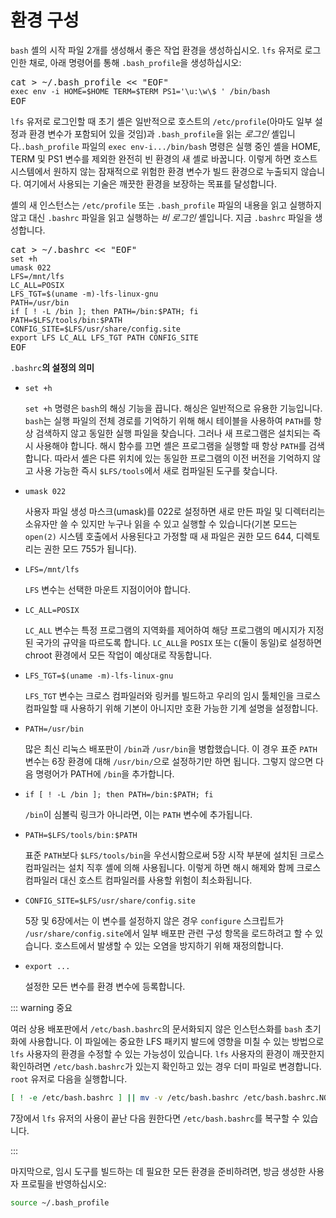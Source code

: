 # 환경 구성

`bash` 셸의 시작 파일 2개를 생성해서 좋은 작업 환경을 생성하십시오. `lfs` 유저로 로그인한 채로, 아래 명령어를 통해 `.bash_profile`을 생성하십시오:

<pre>cat > ~/.bash_profile << "EOF"<code>
exec env -i HOME=$HOME TERM=$TERM PS1='\u:\w\$ ' /bin/bash
</code>EOF
</pre>

`lfs` 유저로 로그인할 때 초기 셸은 일반적으로 호스트의 `/etc/profile`(아마도 일부 설정과 환경 변수가 포함되어 있을 것임)과 `.bash_profile`을 읽는 *로그인* 셸입니다.`.bash_profile` 파일의 `exec env-i.../bin/bash` 명령은 실행 중인 셸을 HOME, TERM 및 PS1 변수를 제외한 완전히 빈 환경의 새 셸로 바꿉니다. 이렇게 하면 호스트 시스템에서 원하지 않는 잠재적으로 위험한 환경 변수가 빌드 환경으로 누출되지 않습니다. 여기에서 사용되는 기술은 깨끗한 환경을 보장하는 목표를 달성합니다.

셸의 새 인스턴스는 `/etc/profile` 또는 `.bash_profile` 파일의 내용을 읽고 실행하지 않고 대신 `.bashrc` 파일을 읽고 실행하는 *비 로그인* 셸입니다. 지금 `.bashrc` 파일을 생성합니다.

<pre>cat > ~/.bashrc << "EOF"<code>
set +h
umask 022
LFS=/mnt/lfs
LC_ALL=POSIX
LFS_TGT=$(uname -m)-lfs-linux-gnu
PATH=/usr/bin
if [ ! -L /bin ]; then PATH=/bin:$PATH; fi
PATH=$LFS/tools/bin:$PATH
CONFIG_SITE=$LFS/usr/share/config.site
export LFS LC_ALL LFS_TGT PATH CONFIG_SITE
</code>EOF
</pre>

`.bashrc`**의 설정의 의미**

* `set +h`

  `set +h` 명령은 `bash`의 해싱 기능을 끕니다. 해싱은 일반적으로 유용한 기능입니다. `bash`는 실행 파일의 전체 경로를 기억하기 위해 해시 테이블을 사용하여 `PATH`를 항상 검색하지 않고 동일한 실행 파일을 찾습니다. 그러나 새 프로그램은 설치되는 즉시 사용해야 합니다. 해시 함수를 끄면 셸은 프로그램을 실행할 때 항상 `PATH`를 검색합니다. 따라서 셸은 다른 위치에 있는 동일한 프로그램의 이전 버전을 기억하지 않고 사용 가능한 즉시 `$LFS/tools`에서 새로 컴파일된 도구를 찾습니다.
* `umask 022`

  사용자 파일 생성 마스크(umask)를 022로 설정하면 새로 만든 파일 및 디렉터리는 소유자만 쓸 수 있지만 누구나 읽을 수 있고 실행할 수 있습니다(기본 모드는 `open(2)` 시스템 호출에서 사용된다고 가정할 때 새 파일은 권한 모드 644, 디렉토리는 권한 모드 755가 됩니다).
* `LFS=/mnt/lfs`

  `LFS` 변수는 선택한 마운트 지점이어야 합니다.
* `LC_ALL=POSIX`

  `LC_ALL` 변수는 특정 프로그램의 지역화를 제어하여 해당 프로그램의 메시지가 지정된 국가의 규약을 따르도록 합니다. `LC_ALL`을 `POSIX` 또는 `C`(둘이 동일)로 설정하면 chroot 환경에서 모든 작업이 예상대로 작동합니다.
* `LFS_TGT=$(uname -m)-lfs-linux-gnu`

  `LFS_TGT` 변수는 크로스 컴파일러와 링커를 빌드하고 우리의 임시 툴체인을 크로스 컴파일할 때 사용하기 위해 기본이 아니지만 호환 가능한 기계 설명을 설정합니다.
* `PATH=/usr/bin`

  많은 최신 리눅스 배포판이 `/bin`과 `/usr/bin`을 병합했습니다. 이 경우 표준 `PATH` 변수는 6장 환경에 대해 `/usr/bin/`으로 설정하기만 하면 됩니다. 그렇지 않으면 다음 명령어가 PATH에 `/bin`을 추가합니다.
* `if [ ! -L /bin ]; then PATH=/bin:$PATH; fi`

  `/bin`이 심볼릭 링크가 아니라면, 이는 `PATH` 변수에 추가됩니다.
* `PATH=$LFS/tools/bin:$PATH`

  표준 `PATH`보다 `$LFS/tools/bin`을 우선시함으로써 5장 시작 부분에 설치된 크로스 컴파일러는 설치 직후 셸에 의해 사용됩니다. 이렇게 하면 해시 해제와 함께 크로스 컴파일러 대신 호스트 컴파일러를 사용할 위험이 최소화됩니다.
* `CONFIG_SITE=$LFS/usr/share/config.site`

  5장 및 6장에서는 이 변수를 설정하지 않은 경우 `configure` 스크립트가 `/usr/share/config.site`에서 일부 배포판 관련 구성 항목을 로드하려고 할 수 있습니다. 호스트에서 발생할 수 있는 오염을 방지하기 위해 재정의합니다.
* `export ...`

  설정한 모든 변수를 환경 변수에 등록합니다.

::: warning 중요

여러 상용 배포판에서 `/etc/bash.bashrc`의 문서화되지 않은 인스턴스화를 `bash` 초기화에 사용합니다. 이 파일에는 중요한 LFS 패키지 발드에 영향을 미칠 수 있는 방법으로 `lfs` 사용자의 환경을 수정할 수 있는 가능성이 있습니다. `lfs` 사용자의 환경이 깨끗한지 확인하려면 `/etc/bash.bashrc`가 있는지 확인하고 있는 경우 더미 파일로 변경합니다. `root` 유저로 다음을 실행합니다.

```sh
[ ! -e /etc/bash.bashrc ] || mv -v /etc/bash.bashrc /etc/bash.bashrc.NOUSE
```

7장에서 `lfs` 유저의 사용이 끝난 다음 원한다면 `/etc/bash.bashrc`를 복구할 수 있습니다.

:::

마지막으로, 임시 도구를 빌드하는 데 필요한 모든 환경을 준비하려면, 방금 생성한 사용자 프로필을 반영하십시오:
```sh
source ~/.bash_profile
```
